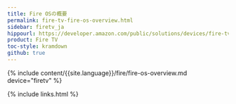```yaml
---
title: Fire OSの概要
permalink: fire-tv-fire-os-overview.html
sidebar: firetv_ja
hippourl: https://developer.amazon.com/public/solutions/devices/fire-tv/docs/fire-os-overview
product: Fire TV
toc-style: kramdown
github: true
---
```


{% include content/{{site.language}}/fire/fire-os-overview.md device="firetv" %}

{% include links.html %}

